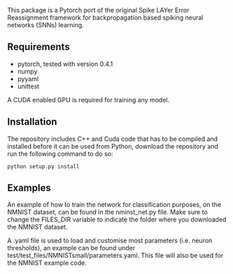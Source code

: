 This package is a Pytorch port of the original Spike LAYer Error Reassignment framework for backpropagation based spiking neural networks (SNNs) learning.

## Requirements
* pytorch, tested with version 0.4.1
* numpy
* pyyaml
* unittest

A CUDA enabled GPU is required for training any model.

## Installation
The repository includes C++ and Cuda code that has to be compiled and installed before it can be used from Python, download the repository and run the following command to do so:

`python setup.py install`

## Examples
An example of how to train the network for classification purposes, on the NMNIST dataset, can be found in the nminst_net.py file. Make sure to change the FILES_DIR variable to indicate the folder where you downloaded the NMNIST dataset.

A .yaml file is used to load and customise most parameters (i.e. neuron thresholds), an example can be found under test/test_files/NMNISTsmall/parameters.yaml. This file will also be used for the NMNIST example code.